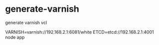 # generate-varnish

generate varnish vcl

VARNISH=varnish://192.168.2.1:6081/white ETCD=etcd://192.168.2.1:4001 node app